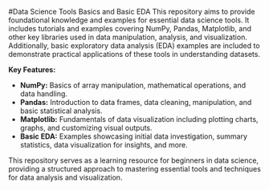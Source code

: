 #Data Science Tools Basics and Basic EDA
This repository aims to provide foundational knowledge and examples for essential data science tools. It includes tutorials and examples covering NumPy, Pandas, Matplotlib, and other key libraries used in data manipulation, analysis, and visualization. Additionally, basic exploratory data analysis (EDA) examples are included to demonstrate practical applications of these tools in understanding datasets.

**Key Features:**
- **NumPy:** Basics of array manipulation, mathematical operations, and data handling.
- **Pandas:** Introduction to data frames, data cleaning, manipulation, and basic statistical analysis.
- **Matplotlib:** Fundamentals of data visualization including plotting charts, graphs, and customizing visual outputs.
- **Basic EDA:** Examples showcasing initial data investigation, summary statistics, data visualization for insights, and more.

This repository serves as a learning resource for beginners in data science, providing a structured approach to mastering essential tools and techniques for data analysis and visualization.
